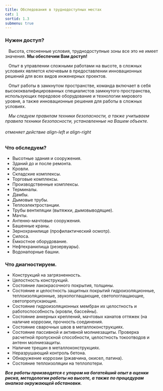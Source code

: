 ```yaml
---
title: Обследования в труднодоступных местах
cat: 1
sortid: 1.3
submenu: true
---
```


### **Нужен доступ?**   
` ` Высота, стесненные условия, труднодоступные зоны все это не имеет значения. **Мы обеспечим Вам доступ!**  

` ` Опыт в управлении сложными работами на высоте, в сложных условиях является ключевым в предоставлении инновационных решений для всех видов инженерных проектов.  

` ` Опыт работы в замкнутом пространстве, команда включает в себя высококвалифицированных специалистов замкнутого пространства, использующих передовое оборудование и технологии мирового уровня, а также инновационные решения для работы в сложных условиях.  

` ` *Мы следуем правилам техники безопасности, а также учитываем правила техники безопасности, установленные на Вашем объекте.*

###### отменяет действие align-left и align-right
### **Что обследуем?**
- Высотные здания и сооружения. 
- Зданий до и после ремонта.
- Кровли.
- Складские комплексы. 
- Торговые комплексы.
- Производственные комплексы.
- Терминалы.
- Дамбы.
- Дымовые трубы. 
- Теплоэлектростанции.
- Трубы вентиляции (вытяжки, дымовыводящие). 
- Мачты.
- Антенно-мачтовые сооружения.
- Башенные краны.
- Зернохранилище (профилактический осмотр).
- Силоса.
- Ёмкостное оборудование.
- Нефтехранилища (резервуары).
- Водонапорные башни.

### **Что диагностируем.**
- Конструкций на загрязненность.
- Целостность конструкций.
- Состояние лакокрасочного покрытия, толщины.
- Состояние и целостность защитных покрытий гидроизоляционные, теплоизоляционные, звукопоглащающие, светопоглащающие, светопропускающие.
- Состояние гидроизоляционных мембран их целостность и работоспособность (кровли, бассейны).
- Состояние анкерных креплений, мачтовых канатов оттяжек (на наличие коррозии, прочность соединения.
- Состояние сварочных швов в металлоконструкциях.
- Состояние пассивной и активной молниезащиты. Проверка расчетной пропускной способности, целостность токоотводов и антенн молниезащиты. 
- Наличие трещин в металлоконструкциях.  
- Неразрушающий контроль бетона. 
- Обнаружение коррозии (ржавчина, окисел, патина).
- Состояние теплоизоляции на теплопотери.

***Все работы производятся с упором на богатейший опыт в оценки риска, методологии работы на высоте, а также по процедурам анализа окружающей обстановки.***

